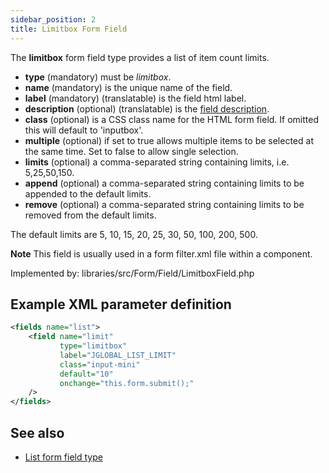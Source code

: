 ```yaml
---
sidebar_position: 2
title: Limitbox Form Field
---
```


The **limitbox** form field type provides a list of item count limits.

- **type** (mandatory) must be *limitbox*.
- **name** (mandatory) is the unique name of the field.
- **label** (mandatory) (translatable) is the field html label.
- **description** (optional) (translatable) is the [field description](../standard-form-field-attributes.md#description).
- **class** (optional) is a CSS class name for the HTML form field. If omitted this will default to 'inputbox'.
- **multiple** (optional) if set to true allows multiple items to be selected at the same time. Set to false to allow single selection.
- **limits** (optional) a comma-separated string containing limits, i.e. 5,25,50,150.
- **append** (optional) a comma-separated string containing limits to be appended to the default limits.
- **remove** (optional) a comma-separated string containing limits to be removed from the default limits.

The default limits are 5, 10, 15, 20, 25, 30, 50, 100, 200, 500.

**Note** This field is usually used in a form filter.xml file within a component.

Implemented by: libraries/src/Form/Field/LimitboxField.php

## Example XML parameter definition

```xml
<fields name="list">
    <field name="limit"
           type="limitbox"
           label="JGLOBAL_LIST_LIMIT"
           class="input-mini"
           default="10"
           onchange="this.form.submit();"
    />
</fields>
```

## See also

* [List form field type](./list.md)
